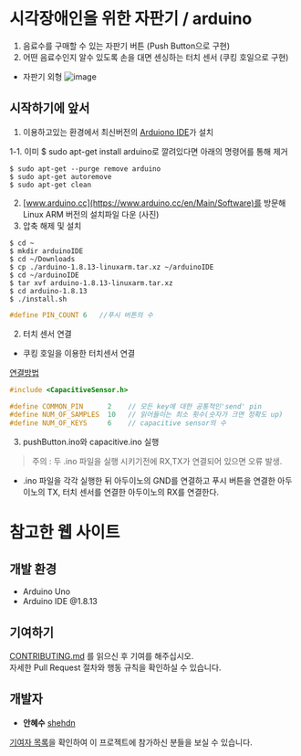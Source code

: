 # 시각장애인을 위한 자판기 / arduino
   1. 음료수를 구매할 수 있는 자판기 버튼 (Push Button으로 구현)
   2. 어떤 음료수인지 알수 있도록 손을 대면 센싱하는 터치 센서 (쿠킹 호일으로 구현)
   
   * 자판기 외형
   ![image](https://user-images.githubusercontent.com/119272401/207074270-7d6e85d2-d061-4794-a2fa-74f2e659be96.png)


## 시작하기에 앞서
   1. 이용하고있는 환경에서 최신버전의 [Arduiono IDE](https://www.arduino.cc/en/main/software)가 설치

   1-1. 이미 $ sudo apt-get install arduino로 깔려있다면 아래의 명령어를 통해 제거 
   ```
   $ sudo apt-get --purge remove arduino
   $ sudo apt-get autoremove
   $ sudo apt-get clean
   ```
   2. [www.arduino.cc](https://www.arduino.cc/en/Main/Software)를 방문해 Linux ARM 버전의 설치파일 다운
   (사진)
   3. 압축 해제 및 설치
   ```
   $ cd ~
   $ mkdir arduinoIDE
   $ cd ~/Downloads
   $ cp ./arduino-1.8.13-linuxarm.tar.xz ~/arduinoIDE
   $ cd ~/arduinoIDE
   $ tar xvf arduino-1.8.13-linuxarm.tar.xz
   $ cd arduino-1.8.13
   $ ./install.sh
   ```

   ```c++
   #define PIN_COUNT 6   //푸시 버튼의 수
   ```

   2. 터치 센서 연결
   * 쿠킹 호일을 이용한 터치센서 연결

   [연결방법](https://github.com/jsjjsj9710/Capstone_Design_TeamProject/tree/main/arduino/pushButton) 
   ```c++
   #include <CapacitiveSensor.h>   

   #define COMMON_PIN      2    // 모든 key에 대한 공통적인'send' pin
   #define NUM_OF_SAMPLES  10   // 읽어들이는 최소 횟수(숫자가 크면 정확도 up)
   #define NUM_OF_KEYS     6    // capacitive sensor의 수
   ```
   3. pushButton.ino와 capacitive.ino 실행
   > 주의 : 두 .ino 파일을 실행 시키기전에 RX,TX가 연결되어 있으면 오류 발생. 
   * .ino 파일을 각각 실행한 뒤 아두이노의 GND를 연결하고 푸시 버튼을 연결한 아두이노의 TX, 터치 센서를 연결한 아두이노의 RX를 연결한다.
    
# 참고한 웹 사이트
## 개발 환경

   * Arduino Uno
   * Arduino IDE @1.8.13

## 기여하기

[CONTRIBUTING.md](https://github.com/golagola2020/hango-arduino/blob/master/CONTRIBUTING.md) 를 읽으신 후 기여를 해주십시오.     
자세한 Pull Request 절차와 행동 규칙을 확인하실 수 있습니다.

## 개발자

 - **안혜수** [shehdn](https://github.com/suehdn)   

[기여자 목록](https://github.com/golagola2020/hango-arduino/graphs/contributors)을 확인하여 이 프로젝트에 참가하신 분들을 보실 수 있습니다.
